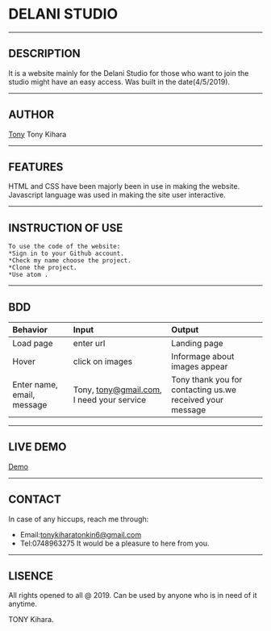 # DELANI STUDIO
---------------------------------------------------------
## DESCRIPTION

 It is a website mainly for the Delani Studio for those who want to join the studio might have an easy access.
 Was built in the date(4/5/2019).

-------------------------------------------------
## AUTHOR

[Tony](https://lh3.googleusercontent.com/fqaJlDdAdKLw3b6i17whEVVW788i-4gmbOoastushwzfhwPdJyW_T3ufvuu2xlNtIBweTQ9SWsXxkElzbX8exLmtZqKlhUJNWIRQVko-Xatz0rAmpvKnOtuRuNqNCZKxKGWTJXXFOIhvsjg2KWC4n3-WDB-_CMOKdaLw9J7ZDYpdE4VznlYIK4rDKn7drvoDrzER2MyVNauTYbVETO1sEXy8a07vC3f1t_RmZwHYVfgsdVpN0ji1-7qsjSxAiBeTZ35jG2txjeY2Hwa2ZHLT27-2zvdoYTF3dc0SWOP0GyttCCFfQ7p7xE7qB_1DE3b0Akae35c01V20VybjPkXBcgu4bsT8_gkrbA1mv6uJ7s0b_fZmC4CS5HP3uW1rgDrQ_o05iJbCkkDqOCYsl6Zix5TYlQUbOB1QxHU5OZhFY9-M3PZJZtK4OMzEL1PECPzCxcEnDfYE7C3XbFD2vjq0RgIIj17912BmwsLCBSIcAoEHpBttPwvDh5HsTiw2TPQaUkJCXLk2ZT8Vx1bNaHSUAkU2qWJHa6iOzIplBMtqkxPf3s071Nl_mm3OWWbrZRt9TEctnMMZJcie0IvG44B8s33ND3JL429Nj1oNYIJHxjDeDme38B5LtmDKol_JleeHmP--Vab2UiRjR9Qe1B91Dunw0TMmWw=w441-h588-no)
 Tony Kihara

 -----------------------------------------------

## FEATURES

HTML and CSS have been majorly been in use in making the website.
Javascript language was used in making the site user interactive.

--------------------------------------------------------------------
## INSTRUCTION OF USE
~~~
To use the code of the website:
*Sign in to your Github account.
*Check my name choose the project.
*Clone the project.
*Use atom .
~~~
------------------------------------------------------------

## BDD
|Behavior| Input|Output|
|:--------|:-------|:-------|
|Load page|enter url|Landing page|
|Hover| click on images|Informage about images appear|
|Enter name, email, message| Tony, tony@gmail.com, I need your service|Tony thank you for contacting us.we received your message|


-------------------------------------------------------------
## LIVE DEMO

[Demo](https://kihara-tony.github.io/Delanistudio/.)

-------------------------------------------------

## CONTACT

In case of any hiccups, reach me through:
 * Email:tonykiharatonkin6@gmail.com
 * Tel:0748963275
It would be a pleasure to here from you.

----------------------------------------
## LISENCE
All rights opened to all @ 2019.
Can be used by anyone who is in need of it anytime.

TONY Kihara.
